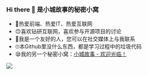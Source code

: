 ### Hi there 👋 是小城故事的秘密小窝

- 🤣热爱前端、热爱IT、热爱互联网
- 🙃喜欢钻研互联网，喜欢参与开源项目的讨论
- 🤪我是一个友好的人，您可以在社交媒体上与我联系
- 🙄本Github里没什么东西，都是学习过程中的垃圾代码
- 😪我的另一个秘密小窝：[小城故事 - 欢迎光临！](https://www.webxc.eu.org/)

![](https://github-readme-stats.vercel.app/api?username=web-xc&show_icons=true&theme=vue)

<!--以下是一些帮助您入门的想法：

- 🔭 我目前正在做 ...
- 🌱 我现在正在学习...
- 👯 我希望在以下方面进行合作 ...
- 🤔 我正在寻求帮助 ...
- 📫 如何联系我: ...
-->
